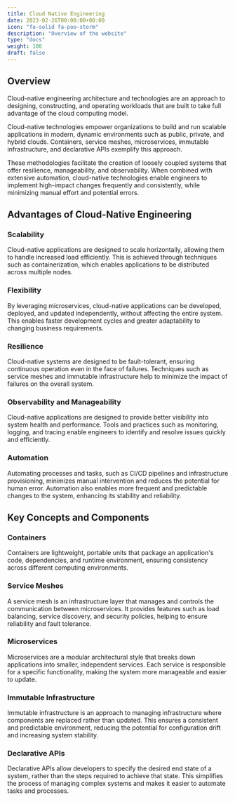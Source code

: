 ```yaml
---
title: Cloud Native Engineering
date: 2023-02-26T00:00:00+00:00
icon: "fa-solid fa-poo-storm"
description: "Overview of the website"
type: "docs"
weight: 100
draft: false
---
```


## Overview

Cloud-native engineering architecture and technologies are an approach to designing, constructing, and operating workloads that are built to take full advantage of the cloud computing model.

Cloud-native technologies empower organizations to build and run scalable applications in modern, dynamic environments such as public, private, and hybrid clouds. Containers, service meshes, microservices, immutable infrastructure, and declarative APIs exemplify this approach.

These methodologies facilitate the creation of loosely coupled systems that offer resilience, manageability, and observability. When combined with extensive automation, cloud-native technologies enable engineers to implement high-impact changes frequently and consistently, while minimizing manual effort and potential errors.

## Advantages of Cloud-Native Engineering

### Scalability

Cloud-native applications are designed to scale horizontally, allowing them to handle increased load efficiently. This is achieved through techniques such as containerization, which enables applications to be distributed across multiple nodes.

### Flexibility

By leveraging microservices, cloud-native applications can be developed, deployed, and updated independently, without affecting the entire system. This enables faster development cycles and greater adaptability to changing business requirements.

### Resilience

Cloud-native systems are designed to be fault-tolerant, ensuring continuous operation even in the face of failures. Techniques such as service meshes and immutable infrastructure help to minimize the impact of failures on the overall system.

### Observability and Manageability

Cloud-native applications are designed to provide better visibility into system health and performance. Tools and practices such as monitoring, logging, and tracing enable engineers to identify and resolve issues quickly and efficiently.

### Automation

Automating processes and tasks, such as CI/CD pipelines and infrastructure provisioning, minimizes manual intervention and reduces the potential for human error. Automation also enables more frequent and predictable changes to the system, enhancing its stability and reliability.

## Key Concepts and Components

### Containers

Containers are lightweight, portable units that package an application's code, dependencies, and runtime environment, ensuring consistency across different computing environments.

### Service Meshes

A service mesh is an infrastructure layer that manages and controls the communication between microservices. It provides features such as load balancing, service discovery, and security policies, helping to ensure reliability and fault tolerance.

### Microservices

Microservices are a modular architectural style that breaks down applications into smaller, independent services. Each service is responsible for a specific functionality, making the system more manageable and easier to update.

### Immutable Infrastructure

Immutable infrastructure is an approach to managing infrastructure where components are replaced rather than updated. This ensures a consistent and predictable environment, reducing the potential for configuration drift and increasing system stability.

### Declarative APIs

Declarative APIs allow developers to specify the desired end state of a system, rather than the steps required to achieve that state. This simplifies the process of managing complex systems and makes it easier to automate tasks and processes.
